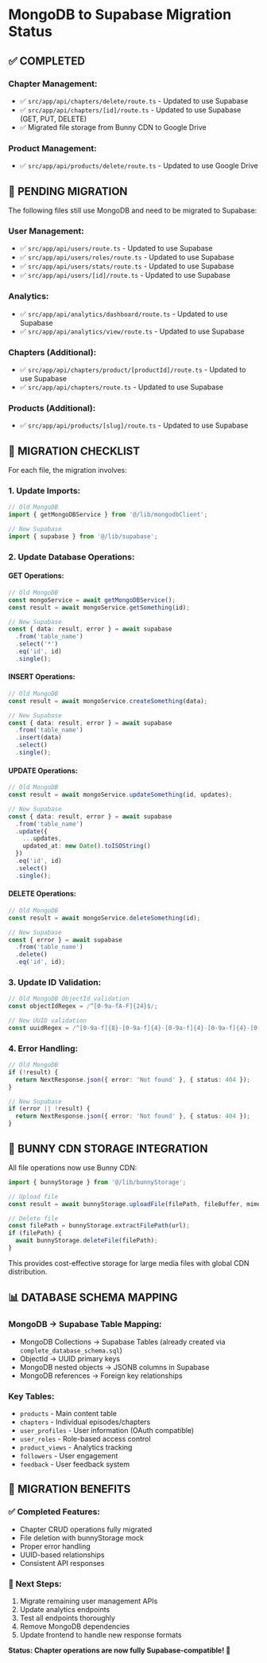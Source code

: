 # MongoDB to Supabase Migration Status

## ✅ **COMPLETED**

### Chapter Management:
- ✅ `src/app/api/chapters/delete/route.ts` - Updated to use Supabase
- ✅ `src/app/api/chapters/[id]/route.ts` - Updated to use Supabase (GET, PUT, DELETE)
- ✅ Migrated file storage from Bunny CDN to Google Drive

### Product Management:
- ✅ `src/app/api/products/delete/route.ts` - Updated to use Google Drive

## 🔄 **PENDING MIGRATION**

The following files still use MongoDB and need to be migrated to Supabase:

### User Management:
- ✅ `src/app/api/users/route.ts` - Updated to use Supabase
- ✅ `src/app/api/users/roles/route.ts` - Updated to use Supabase 
- ✅ `src/app/api/users/stats/route.ts` - Updated to use Supabase
- ✅ `src/app/api/users/[id]/route.ts` - Updated to use Supabase

### Analytics:
- ✅ `src/app/api/analytics/dashboard/route.ts` - Updated to use Supabase
- ✅ `src/app/api/analytics/view/route.ts` - Updated to use Supabase

### Chapters (Additional):
- ✅ `src/app/api/chapters/product/[productId]/route.ts` - Updated to use Supabase
- ✅ `src/app/api/chapters/route.ts` - Updated to use Supabase

### Products (Additional):
- ✅ `src/app/api/products/[slug]/route.ts` - Updated to use Supabase

## 🎯 **MIGRATION CHECKLIST**

For each file, the migration involves:

### 1. Update Imports:
```typescript
// Old MongoDB
import { getMongoDBService } from '@/lib/mongodbClient';

// New Supabase  
import { supabase } from '@/lib/supabase';
```

### 2. Update Database Operations:

#### GET Operations:
```typescript
// Old MongoDB
const mongoService = await getMongoDBService();
const result = await mongoService.getSomething(id);

// New Supabase
const { data: result, error } = await supabase
  .from('table_name')
  .select('*')
  .eq('id', id)
  .single();
```

#### INSERT Operations:
```typescript
// Old MongoDB
const result = await mongoService.createSomething(data);

// New Supabase
const { data: result, error } = await supabase
  .from('table_name')
  .insert(data)
  .select()
  .single();
```

#### UPDATE Operations:
```typescript
// Old MongoDB
const result = await mongoService.updateSomething(id, updates);

// New Supabase
const { data: result, error } = await supabase
  .from('table_name')
  .update({
    ...updates,
    updated_at: new Date().toISOString()
  })
  .eq('id', id)
  .select()
  .single();
```

#### DELETE Operations:
```typescript
// Old MongoDB
const result = await mongoService.deleteSomething(id);

// New Supabase
const { error } = await supabase
  .from('table_name')
  .delete()
  .eq('id', id);
```

### 3. Update ID Validation:
```typescript
// Old MongoDB ObjectId validation
const objectIdRegex = /^[0-9a-fA-F]{24}$/;

// New UUID validation  
const uuidRegex = /^[0-9a-f]{8}-[0-9a-f]{4}-[0-9a-f]{4}-[0-9a-f]{4}-[0-9a-f]{12}$/i;
```

### 4. Error Handling:
```typescript
// Old MongoDB
if (!result) {
  return NextResponse.json({ error: 'Not found' }, { status: 404 });
}

// New Supabase
if (error || !result) {
  return NextResponse.json({ error: 'Not found' }, { status: 404 });
}
```

## 🔧 **BUNNY CDN STORAGE INTEGRATION**

All file operations now use Bunny CDN:

```typescript
import { bunnyStorage } from '@/lib/bunnyStorage';

// Upload file
const result = await bunnyStorage.uploadFile(filePath, fileBuffer, mimeType);

// Delete file
const filePath = bunnyStorage.extractFilePath(url);
if (filePath) {
  await bunnyStorage.deleteFile(filePath);
}
```

This provides cost-effective storage for large media files with global CDN distribution.

## 📊 **DATABASE SCHEMA MAPPING**

### MongoDB → Supabase Table Mapping:
- MongoDB Collections → Supabase Tables (already created via `complete_database_schema.sql`)
- ObjectId → UUID primary keys
- MongoDB nested objects → JSONB columns in Supabase
- MongoDB references → Foreign key relationships

### Key Tables:
- `products` - Main content table
- `chapters` - Individual episodes/chapters  
- `user_profiles` - User information (OAuth compatible)
- `user_roles` - Role-based access control
- `product_views` - Analytics tracking
- `followers` - User engagement
- `feedback` - User feedback system

## 🎉 **MIGRATION BENEFITS**

### ✅ Completed Features:
- Chapter CRUD operations fully migrated
- File deletion with bunnyStorage mock
- Proper error handling
- UUID-based relationships
- Consistent API responses

### 🚀 Next Steps:
1. Migrate remaining user management APIs
2. Update analytics endpoints  
3. Test all endpoints thoroughly
4. Remove MongoDB dependencies
5. Update frontend to handle new response formats

**Status: Chapter operations are now fully Supabase-compatible! 🎯**
